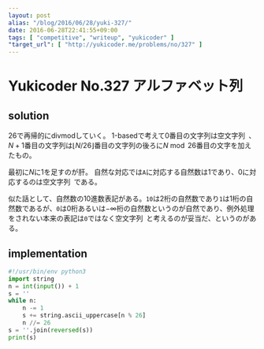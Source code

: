 ```yaml
---
layout: post
alias: "/blog/2016/06/28/yuki-327/"
date: 2016-06-28T22:41:55+09:00
tags: [ "competitive", "writeup", "yukicoder" ]
"target_url": [ "http://yukicoder.me/problems/no/327" ]
---
```


# Yukicoder No.327 アルファベット列

## solution

$26$で再帰的にdivmodしていく。
$1$-basedで考えて$0$番目の文字列は空文字列` `、$N+1$番目の文字列は$\lfloor N / 26 \rfloor$番目の文字列の後ろに$N \bmod 26$番目の文字を加えたもの。

最初に$N$に$1$を足すのが肝。
自然な対応では`A`に対応する自然数は$1$であり、$0$に対応するのは空文字列` `である。

似た話として、自然数の$10$進数表記がある。`10`は$2$桁の自然数であり`1`は$1$桁の自然数であるが、`0`は$0$桁あるいは$- \infty$桁の自然数というのが自然であり、例外処理をされない本来の表記は`0`ではなく空文字列` `と考えるのが妥当だ、というのがある。

## implementation

``` python
#!/usr/bin/env python3
import string
n = int(input()) + 1
s = ''
while n:
    n -= 1
    s += string.ascii_uppercase[n % 26]
    n //= 26
s = ''.join(reversed(s))
print(s)
```
